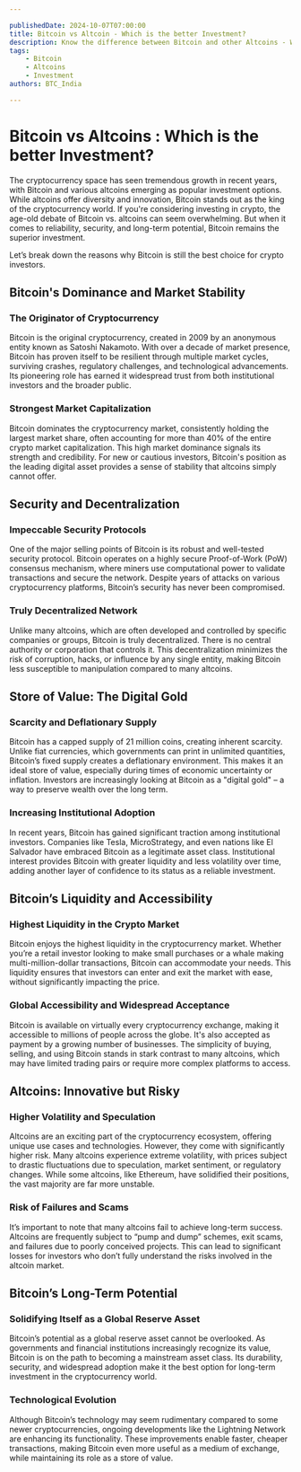 ```yaml
---

publishedDate: 2024-10-07T07:00:00
title: Bitcoin vs Altcoin - Which is the better Investment?
description: Know the difference between Bitcoin and other Altcoins - Which is the better Investment?
tags:
    - Bitcoin
    - Altcoins
    - Investment
authors: BTC_India

---
```

# Bitcoin vs Altcoins : Which is the better Investment?

The cryptocurrency space has seen tremendous growth in recent years, with Bitcoin and various altcoins emerging as popular investment options. While altcoins offer diversity and innovation, Bitcoin stands out as the king of the cryptocurrency world. If you're considering investing in crypto, the age-old debate of Bitcoin vs. altcoins can seem overwhelming. But when it comes to reliability, security, and long-term potential, Bitcoin remains the superior investment.

Let’s break down the reasons why Bitcoin is still the best choice for crypto investors.

## Bitcoin's Dominance and Market Stability

### The Originator of Cryptocurrency

Bitcoin is the original cryptocurrency, created in 2009 by an anonymous entity known as Satoshi Nakamoto. With over a decade of market presence, Bitcoin has proven itself to be resilient through multiple market cycles, surviving crashes, regulatory challenges, and technological advancements. Its pioneering role has earned it widespread trust from both institutional investors and the broader public.

### Strongest Market Capitalization

Bitcoin dominates the cryptocurrency market, consistently holding the largest market share, often accounting for more than 40% of the entire crypto market capitalization. This high market dominance signals its strength and credibility. For new or cautious investors, Bitcoin's position as the leading digital asset provides a sense of stability that altcoins simply cannot offer.

## Security and Decentralization

### Impeccable Security Protocols

One of the major selling points of Bitcoin is its robust and well-tested security protocol. Bitcoin operates on a highly secure Proof-of-Work (PoW) consensus mechanism, where miners use computational power to validate transactions and secure the network. Despite years of attacks on various cryptocurrency platforms, Bitcoin’s security has never been compromised.

### Truly Decentralized Network

Unlike many altcoins, which are often developed and controlled by specific companies or groups, Bitcoin is truly decentralized. There is no central authority or corporation that controls it. This decentralization minimizes the risk of corruption, hacks, or influence by any single entity, making Bitcoin less susceptible to manipulation compared to many altcoins.

## Store of Value: The Digital Gold

### Scarcity and Deflationary Supply

Bitcoin has a capped supply of 21 million coins, creating inherent scarcity. Unlike fiat currencies, which governments can print in unlimited quantities, Bitcoin’s fixed supply creates a deflationary environment. This makes it an ideal store of value, especially during times of economic uncertainty or inflation. Investors are increasingly looking at Bitcoin as a "digital gold" – a way to preserve wealth over the long term.

### Increasing Institutional Adoption

In recent years, Bitcoin has gained significant traction among institutional investors. Companies like Tesla, MicroStrategy, and even nations like El Salvador have embraced Bitcoin as a legitimate asset class. Institutional interest provides Bitcoin with greater liquidity and less volatility over time, adding another layer of confidence to its status as a reliable investment.

## Bitcoin’s Liquidity and Accessibility

### Highest Liquidity in the Crypto Market

Bitcoin enjoys the highest liquidity in the cryptocurrency market. Whether you’re a retail investor looking to make small purchases or a whale making multi-million-dollar transactions, Bitcoin can accommodate your needs. This liquidity ensures that investors can enter and exit the market with ease, without significantly impacting the price.

### Global Accessibility and Widespread Acceptance

Bitcoin is available on virtually every cryptocurrency exchange, making it accessible to millions of people across the globe. It's also accepted as payment by a growing number of businesses. The simplicity of buying, selling, and using Bitcoin stands in stark contrast to many altcoins, which may have limited trading pairs or require more complex platforms to access.

## Altcoins: Innovative but Risky

### Higher Volatility and Speculation

Altcoins are an exciting part of the cryptocurrency ecosystem, offering unique use cases and technologies. However, they come with significantly higher risk. Many altcoins experience extreme volatility, with prices subject to drastic fluctuations due to speculation, market sentiment, or regulatory changes. While some altcoins, like Ethereum, have solidified their positions, the vast majority are far more unstable.

### Risk of Failures and Scams

It’s important to note that many altcoins fail to achieve long-term success. Altcoins are frequently subject to “pump and dump” schemes, exit scams, and failures due to poorly conceived projects. This can lead to significant losses for investors who don’t fully understand the risks involved in the altcoin market.

## Bitcoin’s Long-Term Potential

### Solidifying Itself as a Global Reserve Asset

Bitcoin’s potential as a global reserve asset cannot be overlooked. As governments and financial institutions increasingly recognize its value, Bitcoin is on the path to becoming a mainstream asset class. Its durability, security, and widespread adoption make it the best option for long-term investment in the cryptocurrency world.

### Technological Evolution

Although Bitcoin’s technology may seem rudimentary compared to some newer cryptocurrencies, ongoing developments like the Lightning Network are enhancing its functionality. These improvements enable faster, cheaper transactions, making Bitcoin even more useful as a medium of exchange, while maintaining its role as a store of value.
